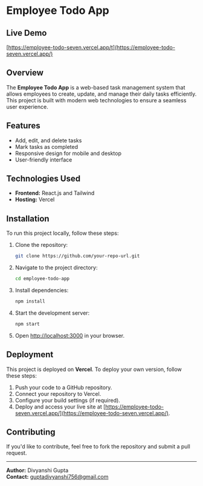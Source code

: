 # Employee Todo App

## Live Demo
[https://employee-todo-seven.vercel.app/t](https://employee-todo-seven.vercel.app/)

## Overview
The **Employee Todo App** is a web-based task management system that allows employees to create, update, and manage their daily tasks efficiently. This project is built with modern web technologies to ensure a seamless user experience.

## Features
- Add, edit, and delete tasks
- Mark tasks as completed
- Responsive design for mobile and desktop
- User-friendly interface

## Technologies Used
- **Frontend:** React.js and Tailwind 
- **Hosting:** Vercel

## Installation
To run this project locally, follow these steps:

1. Clone the repository:
   ```sh
   git clone https://github.com/your-repo-url.git
   ```
2. Navigate to the project directory:
   ```sh
   cd employee-todo-app
   ```
3. Install dependencies:
   ```sh
   npm install
   ```
4. Start the development server:
   ```sh
   npm start
   ```
5. Open [http://localhost:3000](http://localhost:3000) in your browser.

## Deployment
This project is deployed on **Vercel**. To deploy your own version, follow these steps:
1. Push your code to a GitHub repository.
2. Connect your repository to Vercel.
3. Configure your build settings (if required).
4. Deploy and access your live site at [https://employee-todo-seven.vercel.app/](https://employee-todo-seven.vercel.app/).

## Contributing
If you'd like to contribute, feel free to fork the repository and submit a pull request.


---
**Author:** Divyanshi Gupta  
**Contact:** guptadivyanshi756@gmail.com

